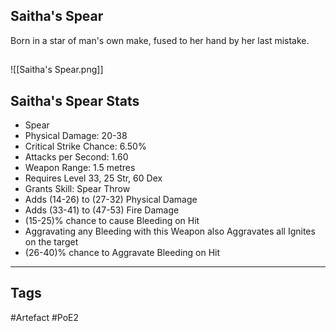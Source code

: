 ## Saitha's Spear
Born in a star of man's own make,
fused to her hand by her last mistake.
##
![[Saitha's Spear.png]]
## Saitha's Spear Stats
- Spear
- Physical Damage: 20-38
- Critical Strike Chance: 6.50%
- Attacks per Second: 1.60
- Weapon Range: 1.5 metres
- Requires Level 33, 25 Str, 60 Dex
- Grants Skill: Spear Throw
- Adds (14-26) to (27-32) Physical Damage
- Adds (33-41) to (47-53) Fire Damage
- (15-25)% chance to cause Bleeding on Hit
- Aggravating any Bleeding with this Weapon also Aggravates all Ignites on the target
- (26-40)% chance to Aggravate Bleeding on Hit


---
## Tags
#Artefact
#PoE2